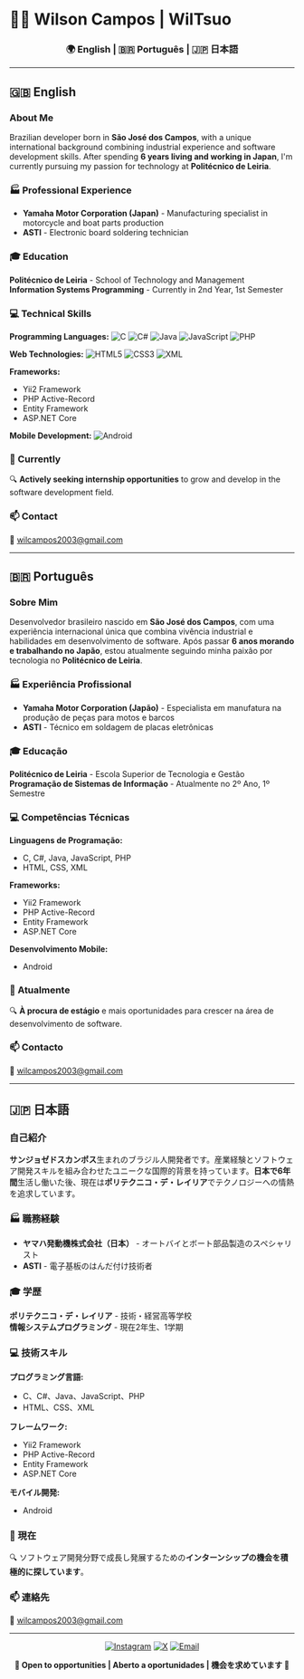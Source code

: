 # 👨‍💻 Wilson Campos | WilTsuo

<div align="center">

### 🌍 English | 🇧🇷 Português | 🇯🇵 日本語

</div>

---

## 🇬🇧 English

### About Me
Brazilian developer born in **São José dos Campos**, with a unique international background combining industrial experience and software development skills. After spending **6 years living and working in Japan**, I'm currently pursuing my passion for technology at **Politécnico de Leiria**.

### 🏭 Professional Experience
- **Yamaha Motor Corporation (Japan)** - Manufacturing specialist in motorcycle and boat parts production
- **ASTI** - Electronic board soldering technician

### 🎓 Education
**Politécnico de Leiria** - School of Technology and Management  
**Information Systems Programming** - Currently in 2nd Year, 1st Semester

### 💻 Technical Skills

**Programming Languages:**
![C](https://img.shields.io/badge/C-%2300599C.svg?style=flat-square&logo=c&logoColor=white)
![C#](https://img.shields.io/badge/C%23-%23239120.svg?style=flat-square&logo=csharp&logoColor=white)
![Java](https://img.shields.io/badge/Java-%23ED8B00.svg?style=flat-square&logo=openjdk&logoColor=white)
![JavaScript](https://img.shields.io/badge/JavaScript-%23323330.svg?style=flat-square&logo=javascript&logoColor=%23F7DF1E)
![PHP](https://img.shields.io/badge/PHP-%23777BB4.svg?style=flat-square&logo=php&logoColor=white)

**Web Technologies:**
![HTML5](https://img.shields.io/badge/HTML5-%23E34F26.svg?style=flat-square&logo=html5&logoColor=white)
![CSS3](https://img.shields.io/badge/CSS3-%231572B6.svg?style=flat-square&logo=css3&logoColor=white)
![XML](https://img.shields.io/badge/XML-%23FF6600.svg?style=flat-square&logo=xml&logoColor=white)

**Frameworks:**
- Yii2 Framework
- PHP Active-Record
- Entity Framework
- ASP.NET Core

**Mobile Development:**
![Android](https://img.shields.io/badge/Android-%233DDC84.svg?style=flat-square&logo=android&logoColor=white)

### 🎯 Currently
🔍 **Actively seeking internship opportunities** to grow and develop in the software development field.

### 📫 Contact
📧 wilcampos2003@gmail.com

---

## 🇧🇷 Português

### Sobre Mim
Desenvolvedor brasileiro nascido em **São José dos Campos**, com uma experiência internacional única que combina vivência industrial e habilidades em desenvolvimento de software. Após passar **6 anos morando e trabalhando no Japão**, estou atualmente seguindo minha paixão por tecnologia no **Politécnico de Leiria**.

### 🏭 Experiência Profissional
- **Yamaha Motor Corporation (Japão)** - Especialista em manufatura na produção de peças para motos e barcos
- **ASTI** - Técnico em soldagem de placas eletrônicas

### 🎓 Educação
**Politécnico de Leiria** - Escola Superior de Tecnologia e Gestão  
**Programação de Sistemas de Informação** - Atualmente no 2º Ano, 1º Semestre

### 💻 Competências Técnicas

**Linguagens de Programação:**
- C, C#, Java, JavaScript, PHP
- HTML, CSS, XML

**Frameworks:**
- Yii2 Framework
- PHP Active-Record
- Entity Framework
- ASP.NET Core

**Desenvolvimento Mobile:**
- Android

### 🎯 Atualmente
🔍 **À procura de estágio** e mais oportunidades para crescer na área de desenvolvimento de software.

### 📫 Contacto
📧 wilcampos2003@gmail.com

---

## 🇯🇵 日本語

### 自己紹介
**サンジョゼドスカンポス**生まれのブラジル人開発者です。産業経験とソフトウェア開発スキルを組み合わせたユニークな国際的背景を持っています。**日本で6年間**生活し働いた後、現在は**ポリテクニコ・デ・レイリア**でテクノロジーへの情熱を追求しています。

### 🏭 職務経験
- **ヤマハ発動機株式会社（日本）** - オートバイとボート部品製造のスペシャリスト
- **ASTI** - 電子基板のはんだ付け技術者

### 🎓 学歴
**ポリテクニコ・デ・レイリア** - 技術・経営高等学校  
**情報システムプログラミング** - 現在2年生、1学期

### 💻 技術スキル

**プログラミング言語:**
- C、C#、Java、JavaScript、PHP
- HTML、CSS、XML

**フレームワーク:**
- Yii2 Framework
- PHP Active-Record
- Entity Framework
- ASP.NET Core

**モバイル開発:**
- Android

### 🎯 現在
🔍 ソフトウェア開発分野で成長し発展するための**インターンシップの機会を積極的に探しています**。

### 📫 連絡先
📧 wilcampos2003@gmail.com

---

<div align="center">

[![Instagram](https://img.shields.io/badge/Instagram-%23E4405F.svg?logo=Instagram&logoColor=white)](https://instagram.com/wiltsuo) 
[![X](https://img.shields.io/badge/X-black.svg?logo=X&logoColor=white)](https://x.com/Wiltsuo) 
[![Email](https://img.shields.io/badge/Email-D14836?logo=gmail&logoColor=white)](mailto:wilcampos2003@gmail.com)

**🌟 Open to opportunities | Aberto a oportunidades | 機会を求めています 🌟**

</div>
